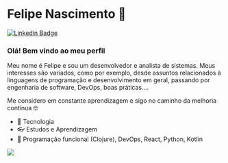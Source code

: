 # Felipe Nascimento 🤘
[![Linkedin Badge](https://img.shields.io/badge/-LinkedIn-blue?style=flat-square&logo=Linkedin&logoColor=white)](https://www.linkedin.com/in/felipebasina/)

### Olá! Bem vindo ao meu perfil

Meu nome é Felipe e sou um desenvolvedor e analista de sistemas. Meus interesses são variados, como por exemplo, desde assuntos relacionados à linguagens de programação e desenvolvimento em geral, passando por engenharia de software, DevOps, boas práticas....

Me considero em constante aprendizagem e sigo no caminho da melhoria contínua :nerd_face:

- :green_heart:  Tecnologia
- :eyeglasses:  Estudos e Aprendizagem
- 🌱  Programação funcional (Clojure), DevOps, React, Python, Kotlin

<img src="https://cr-ss-service.azurewebsites.net/api/ScreenShot?widget=summary&username=felipe-basina" />

<!--
<img src="https://cr-skills-chart-widget.azurewebsites.net/api/api?username=felipe-basina&width=820" />
-->


<!--
**felipe-basina/felipe-basina** is a ✨ _special_ ✨ repository because its `README.md` (this file) appears on your GitHub profile.

Here are some ideas to get you started:

- 🔭 I’m currently working on ...
- 🌱 I’m currently learning ...
- 👯 I’m looking to collaborate on ...
- 🤔 I’m looking for help with ...
- 💬 Ask me about ...
- 📫 How to reach me: ...
- 😄 Pronouns: ...
- ⚡ Fun fact: ...
-->
